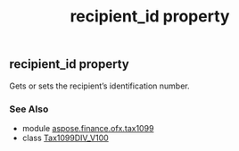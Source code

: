 ﻿---
title: recipient_id property
second_title: Aspose.Finance for Python via .NET API References
description: 
type: docs
weight: 210
url: /python-net/aspose.finance.ofx.tax1099/tax1099div_v100/recipient_id/
is_root: false
---

## recipient_id property


Gets or sets the recipient’s identification number.

### See Also
* module [aspose.finance.ofx.tax1099](../../)
* class [Tax1099DIV_V100](/finance/python-net/aspose.finance.ofx.tax1099/tax1099div_v100)
